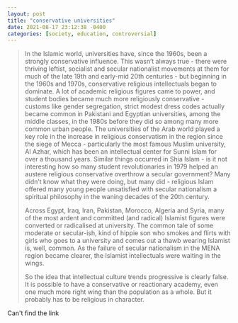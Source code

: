 ```yaml
---
layout: post
title: "conservative universities"
date: 2021-08-17 23:12:38 -0400
categories: [society, education, controversial]
---
```


> In the Islamic world, universities have, since the 1960s, been a strongly conservative influence. This wasn’t always true - there were thriving leftist, socialist and secular nationalist movements at them for much of the late 19th and early-mid 20th centuries - but beginning in the 1960s and 1970s, conservative religious intellectuals began to dominate. A lot of academic religious figures came to power, and student bodies became much more religiously conservative - customs like gender segregation, strict modest dress codes actually became common in Pakistani and Egyptian universities, among the middle classes, in the 1980s before they did so among many more common urban people. The universities of the Arab world played a key role in the increase in religious conservatism in the region since the siege of Mecca - particularly the most famous Muslim university, Al Azhar, which has been an intellectual center for Sunni Islam for over a thousand years. Similar things occurred in Shia Islam - is it not interesting how so many student revolutionaries in 1979 helped an austere religious conservative overthrow a secular government? Many didn’t know what they were doing, but many did - religious Islam offered many young people unsatisfied with secular nationalism a spiritual philosophy in the waning decades of the 20th century. 
> 
> Across Egypt, Iraq, Iran, Pakistan, Morocco, Algeria and Syria, many of the most ardent and committed (and radical) Islamist figures were converted or radicalised at university. The common tale of some moderate or secular-ish, kind of hippie son who smokes and flirts with girls who goes to a university and comes out a thawb wearing Islamist is, well, common. As the failure of secular nationalism in the MENA region became clearer, the Islamist intellectuals were waiting in the wings. 
> 
> So the idea that intellectual culture trends progressive is clearly false. It is possible to have a conservative or reactionary academy, even one much more right wing than the population as a whole. But it probably has to be religious in character.

Can't find the link
